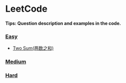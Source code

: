 # LeetCode

#### Tips: Question description and examples in the code.

### [Easy](src/easy)
- [Two Sum(两数之和)](src/easy/TwoSum.java)

### [Medium](src/medium)

### [Hard](src/hard)